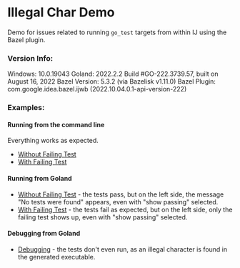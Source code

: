# Illegal Char Demo

Demo for issues related to running `go_test` targets from within IJ using the Bazel plugin.

### Version Info:

Windows: 10.0.19043
Goland: 2022.2.2 Build #GO-222.3739.57, built on August 16, 2022
Bazel Version: 5.3.2 (via Bazelisk v1.11.0)
Bazel Plugin: com.google.idea.bazel.ijwb (2022.10.04.0.1-api-version-222)


### Examples:

#### Running from the command line

Everything works as expected.

* [Without Failing Test](screenshots/terminal-passing.png)
* [With Failing Test](screenshots/terminal-failing.png)

#### Running from Goland

* [Without Failing Test](screenshots/run-ij-passing.png) - the tests pass, but on the left side, 
  the message "No tests were found" appears, even with "show passing" selected.
* [With Failing Test](screenshots/run-ij-failing.png) - the tests fail as expected, but on the 
  left side, only the failing test shows up, even with "show passing" selected.

#### Debugging from Goland
* [Debugging](screenshots/debug-ij.png) - the tests don't even run, as an illegal character
is found in the generated executable.



